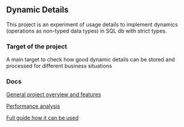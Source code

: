## Dynamic Details

This project is an experiment of usage details to implement 
dynamics (operations as non-typed data types) in SQL db with strict types.

### Target of the project

A main target to check how good dynamic details can be stored and
processed for different business situations

### Docs
[General project overview and features](docs/GENERAL_INFORMATION.md)

[Performance analysis](docs/PERFORMANCE.md)

[Full guide how it can be used](docs/GUIDE.md)
